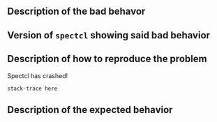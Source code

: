 ## Description of the bad behavor
## Version of `spectcl` showing said bad behavior
## Description of how to reproduce the problem

Spectcl has crashed! 
```
stack-trace here
```

## Description of the expected behavior

